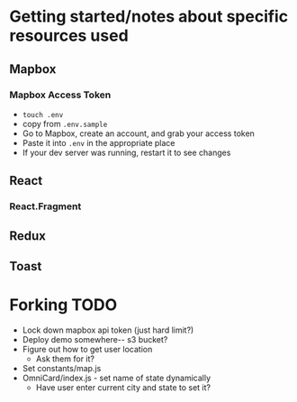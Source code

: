 # Getting started/notes about specific resources used

## Mapbox
### Mapbox Access Token
* `touch .env`
* copy from `.env.sample`
* Go to Mapbox, create an account, and grab your access token
* Paste it into `.env` in the appropriate place
* If your dev server was running, restart it to see changes

## React
### React.Fragment
## Redux
## Toast


# Forking TODO
* Lock down mapbox api token (just hard limit?)
* Deploy demo somewhere-- s3 bucket?
* Figure out how to get user location
  * Ask them for it?
* Set constants/map.js
* OmniCard/index.js - set name of state dynamically
  * Have user enter current city and state to set it?
